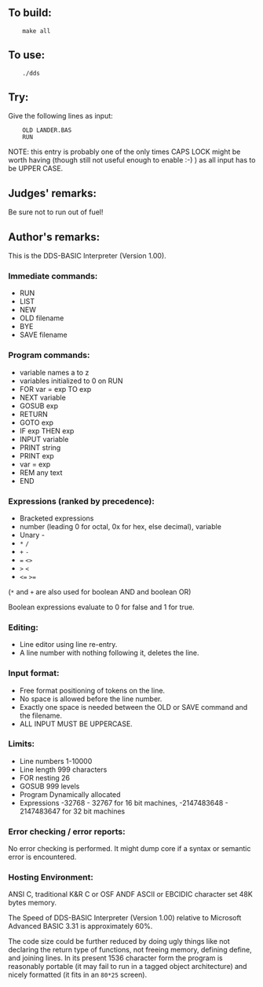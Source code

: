 ## To build:

```<!---sh-->
    make all
```


## To use:

```<!---sh-->
    ./dds
```


## Try:

Give the following lines as input:

```<!---basic-->
    OLD LANDER.BAS
    RUN
```

NOTE: this entry is probably one of the only times CAPS LOCK might be worth
having (though still not useful enough to enable :-) ) as all input has to be
UPPER CASE.


## Judges' remarks:

Be sure not to run out of fuel!


## Author's remarks:

This is the DDS-BASIC Interpreter (Version 1.00).

### Immediate commands:

- RUN
- LIST
- NEW
- OLD filename
- BYE
- SAVE filename

### Program commands:

- variable names a to z
- variables initialized to 0 on RUN
- FOR var = exp TO exp
- NEXT variable
- GOSUB exp
- RETURN
- GOTO exp
- IF exp THEN exp
- INPUT variable
- PRINT string
- PRINT exp
- var = exp
- REM any text
- END

### Expressions (ranked by precedence):

- Bracketed expressions
- number (leading 0 for octal, 0x for hex, else decimal), variable
- Unary -
- `*` `/`
- `+` `-`
- `=` `<>`
- `>` `<`
- `<=` `>=`

(`*` and `+` are also used for boolean AND and boolean OR)

Boolean expressions evaluate to 0 for false and 1 for true.

### Editing:

- Line editor using line re-entry.
- A line number with nothing following it, deletes the line.

### Input format:

- Free format positioning of tokens on the line.
- No space is allowed before the line number.
- Exactly one space is needed between the OLD or SAVE command and\
  the filename.
- ALL INPUT MUST BE UPPERCASE.


### Limits:

- Line numbers		1-10000
- Line length		999 characters
- FOR nesting		26
- GOSUB			999 levels
- Program		Dynamically allocated
- Expressions		-32768 - 32767 for 16 bit machines, -2147483648 - 2147483647 for 32 bit machines

### Error checking / error reports:

No error checking is performed.
It might dump core if a syntax or semantic error is encountered.

### Hosting Environment:

ANSI C, traditional K&R C or OSF ANDF ASCII or EBCIDIC character set 48K bytes
memory.

The Speed of DDS-BASIC Interpreter (Version 1.00) relative to Microsoft Advanced
BASIC 3.31 is approximately 60%.

The code size could be further reduced by doing ugly things like not declaring
the return type of functions, not freeing memory, defining define, and joining
lines.  In its present 1536 character form the program is reasonably portable
(it may fail to run in a tagged object architecture) and nicely formatted (it
fits in an `80*25` screen).


<!--

    Copyright © 1984-2024 by Landon Curt Noll. All Rights Reserved.

    You are free to share and adapt this file under the terms of this license:

	Creative Commons Attribution-ShareAlike 4.0 International (CC BY-SA 4.0)

    For more information, see:

	https://creativecommons.org/licenses/by-sa/4.0/

-->
